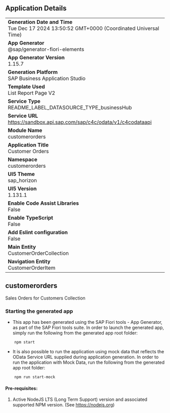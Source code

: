 ## Application Details
|               |
| ------------- |
|**Generation Date and Time**<br>Tue Dec 17 2024 13:50:52 GMT+0000 (Coordinated Universal Time)|
|**App Generator**<br>@sap/generator-fiori-elements|
|**App Generator Version**<br>1.15.7|
|**Generation Platform**<br>SAP Business Application Studio|
|**Template Used**<br>List Report Page V2|
|**Service Type**<br>README_LABEL_DATASOURCE_TYPE_businessHub|
|**Service URL**<br>https://sandbox.api.sap.com/sap/c4c/odata/v1/c4codataapi|
|**Module Name**<br>customerorders|
|**Application Title**<br>Customer Orders|
|**Namespace**<br>customerorders|
|**UI5 Theme**<br>sap_horizon|
|**UI5 Version**<br>1.131.1|
|**Enable Code Assist Libraries**<br>False|
|**Enable TypeScript**<br>False|
|**Add Eslint configuration**<br>False|
|**Main Entity**<br>CustomerOrderCollection|
|**Navigation Entity**<br>CustomerOrderItem|

## customerorders

Sales Orders for Customers Collection

### Starting the generated app

-   This app has been generated using the SAP Fiori tools - App Generator, as part of the SAP Fiori tools suite.  In order to launch the generated app, simply run the following from the generated app root folder:

```
    npm start
```

- It is also possible to run the application using mock data that reflects the OData Service URL supplied during application generation.  In order to run the application with Mock Data, run the following from the generated app root folder:

```
    npm run start-mock
```

#### Pre-requisites:

1. Active NodeJS LTS (Long Term Support) version and associated supported NPM version.  (See https://nodejs.org)


